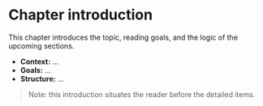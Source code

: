 # Chapter introduction
This chapter introduces the topic, reading goals, and the logic of the upcoming sections.
- **Context:** …
- **Goals:** …
- **Structure:** …

> Note: this introduction situates the reader before the detailed items.
